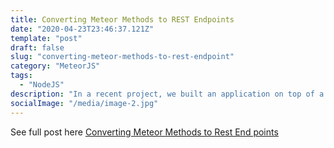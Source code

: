 ```yaml
---
title: Converting Meteor Methods to REST Endpoints
date: "2020-04-23T23:46:37.121Z"
template: "post"
draft: false
slug: "converting-meteor-methods-to-rest-endpoint"
category: "MeteorJS"
tags:
  - "NodeJS"
description: "In a recent project, we built an application on top of a legacy application’s APIS. The legacy application was built with MeteorJS, and we chose a MERN stack to extend it. We decided to leverage the existing codebase due to time constraints and wide areas of functional reuse."
socialImage: "/media/image-2.jpg"
---
```


See full post here
[Converting Meteor Methods to Rest End points](https://www.webonise.com/a-complete-guide-converting-meteor-methods-to-rest-endpoints/)
